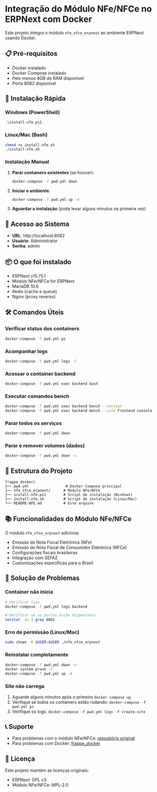 # Integração do Módulo NFe/NFCe no ERPNext com Docker

Este projeto integra o módulo `nfe_nfce_erpnext` ao ambiente ERPNext usando Docker.

## 📋 Pré-requisitos

- Docker instalado
- Docker Compose instalado
- Pelo menos 4GB de RAM disponível
- Porta 8082 disponível

## 🚀 Instalação Rápida

### Windows (PowerShell)
```powershell
.\install-nfe.ps1
```

### Linux/Mac (Bash)
```bash
chmod +x install-nfe.sh
./install-nfe.sh
```

### Instalação Manual

1. **Parar containers existentes** (se houver):
   ```bash
   docker-compose -f pwd.yml down
   ```

2. **Iniciar o ambiente**:
   ```bash
   docker-compose -f pwd.yml up -d
   ```

3. **Aguardar a instalação** (pode levar alguns minutos na primeira vez)

## 🔗 Acesso ao Sistema

- **URL**: http://localhost:8082
- **Usuário**: Administrator
- **Senha**: admin

## 📦 O que foi instalado

- ERPNext v15.75.1
- Módulo NFe/NFCe for ERPNext
- MariaDB 10.6
- Redis (cache e queue)
- Nginx (proxy reverso)

## 🛠️ Comandos Úteis

### Verificar status dos containers
```bash
docker-compose -f pwd.yml ps
```

### Acompanhar logs
```bash
docker-compose -f pwd.yml logs -f
```

### Acessar o container backend
```bash
docker-compose -f pwd.yml exec backend bash
```

### Executar comandos bench
```bash
docker-compose -f pwd.yml exec backend bench --version
docker-compose -f pwd.yml exec backend bench --site frontend console
```

### Parar todos os serviços
```bash
docker-compose -f pwd.yml down
```

### Parar e remover volumes (dados)
```bash
docker-compose -f pwd.yml down -v
```

## 🔧 Estrutura do Projeto

```
frappe_docker/
├── pwd.yml                 # Docker Compose principal
├── nfe_nfce_erpnext/      # Módulo NFe/NFCe
├── install-nfe.ps1        # Script de instalação (Windows)
├── install-nfe.sh         # Script de instalação (Linux/Mac)
└── README-NFE.md          # Este arquivo
```

## 📚 Funcionalidades do Módulo NFe/NFCe

O módulo `nfe_nfce_erpnext` adiciona:

- Emissão de Nota Fiscal Eletrônica (NFe)
- Emissão de Nota Fiscal de Consumidor Eletrônica (NFCe)
- Configurações fiscais brasileiras
- Integração com SEFAZ
- Customizações específicas para o Brasil

## 🐛 Solução de Problemas

### Container não inicia
```bash
# Verificar logs
docker-compose -f pwd.yml logs backend

# Verificar se as portas estão disponíveis
netstat -an | grep 8082
```

### Erro de permissão (Linux/Mac)
```bash
sudo chown -R $USER:$USER ./nfe_nfce_erpnext
```

### Reinstalar completamente
```bash
docker-compose -f pwd.yml down -v
docker system prune -f
docker-compose -f pwd.yml up -d
```

### Site não carrega
1. Aguarde alguns minutos após o primeiro `docker-compose up`
2. Verifique se todos os containers estão rodando: `docker-compose -f pwd.yml ps`
3. Verifique os logs: `docker-compose -f pwd.yml logs -f create-site`

## 📞 Suporte

- Para problemas com o módulo NFe/NFCe: [repositório original](https://github.com/shirkit/nfe_nfce_erpnext)
- Para problemas com Docker: [frappe_docker](https://github.com/frappe/frappe_docker)

## 📄 Licença

Este projeto mantém as licenças originais:
- ERPNext: GPL v3
- Módulo NFe/NFCe: MPL-2.0
